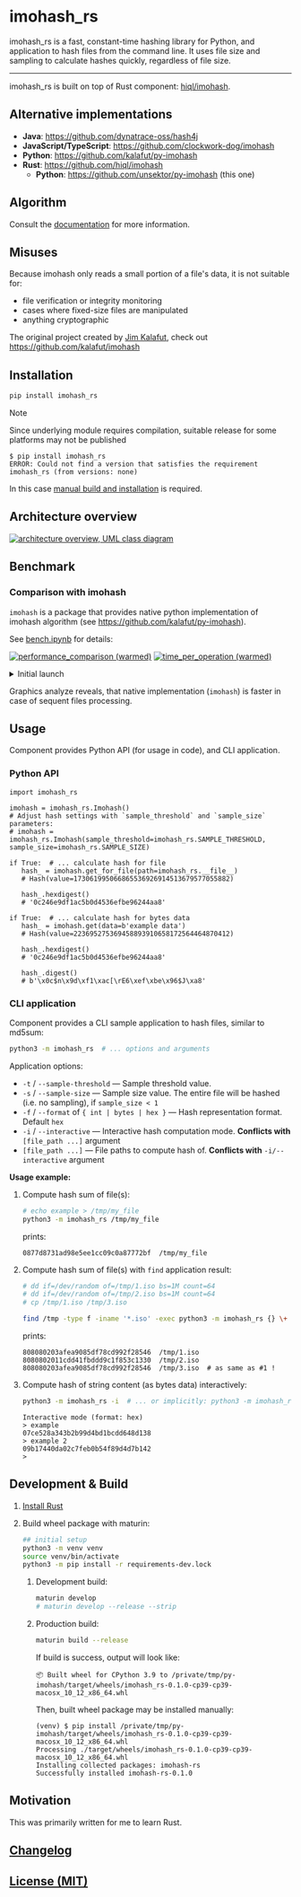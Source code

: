 # imohash_rs

imohash_rs is a fast, constant-time hashing library for Python, and application 
to hash files from the command line. It uses file size and sampling to calculate hashes quickly, regardless of file size.

---

imohash_rs is built on top of Rust component: [hiql/imohash](https://github.com/hiql/imohash).

## Alternative implementations

- **Java**: <https://github.com/dynatrace-oss/hash4j>
- **JavaScript/TypeScript**: <https://github.com/clockwork-dog/imohash>
- **Python**: <https://github.com/kalafut/py-imohash>
- **Rust**: <https://github.com/hiql/imohash>
  - **Python**: <https://github.com/unsektor/py-imohash> (this one)

## Algorithm

Consult the [documentation](https://github.com/kalafut/imohash/blob/master/algorithm.md) for more information.

## Misuses

Because imohash only reads a small portion of a file's data, it is not suitable for:

- file verification or integrity monitoring
- cases where fixed-size files are manipulated
- anything cryptographic

The original project created by [Jim Kalafut](https://github.com/kalafut), check out <https://github.com/kalafut/imohash>

## Installation

```sh
pip install imohash_rs
```

> [!NOTE]
> Since underlying module requires compilation, 
> suitable release for some platforms may not be published
> 
> ```
> $ pip install imohash_rs
> ERROR: Could not find a version that satisfies the requirement imohash_rs (from versions: none)
> ```
> 
> In this case [manual build and installation](#development--build) is required.

## Architecture overview

[![architecture overview, UML class diagram](docs/_static/architecture-overview.class-diagram.svg)](docs/_static/architecture-overview.class-diagram.svg)

## Benchmark
### Comparison with imohash

`imohash` is a package that provides native python implementation of imohash algorithm (see <https://github.com/kalafut/py-imohash>).

See [bench.ipynb](bench.ipynb) for details:

[![performance_comparison (warmed)](docs/_static/performance_comparison.warmed.svg)](docs/_static/performance_comparison.warmed.svg)
[![time_per_operation (warmed)](docs/_static/time_per_operation.warmed.svg)](docs/_static/time_per_operation.warmed.svg)

<details>
   <summary>Initial launch</summary>

[![performance_comparison (initial)](docs/_static/performance_comparison.initial.svg)](docs/_static/performance_comparison.initial.svg)
[![time_per_operation (initial)](docs/_static/time_per_operation.initial.svg)](docs/_static/time_per_operation.initial.svg)

</details>

Graphics analyze reveals, that native implementation (`imohash`) is faster in case of sequent files processing.

## Usage

Component provides Python API (for usage in code), and CLI application.

### Python API

```python3
import imohash_rs

imohash = imohash_rs.Imohash()
# Adjust hash settings with `sample_threshold` and `sample_size` parameters:
# imohash = imohash_rs.Imohash(sample_threshold=imohash_rs.SAMPLE_THRESHOLD, sample_size=imohash_rs.SAMPLE_SIZE)

if True:  # ... calculate hash for file 
   hash_ = imohash.get_for_file(path=imohash_rs.__file__)
   # Hash(value=173061995066865536926914513679577055882)

   hash_.hexdigest()
   # '0c246e9df1ac5b0d4536efbe96244aa8'

if True:  # ... calculate hash for bytes data
   hash_ = imohash.get(data=b'example data')
   # Hash(value=223695275369458893910658172564464870412)

   hash_.hexdigest()
   # '0c246e9df1ac5b0d4536efbe96244aa8'

   hash_.digest()
   # b'\x0c$n\x9d\xf1\xac[\rE6\xef\xbe\x96$J\xa8'
```

### CLI application

Component provides a CLI sample application to hash files, similar to md5sum:

```sh
python3 -m imohash_rs  # ... options and arguments
```

Application options:

- `-t` / `--sample-threshold` — Sample threshold value.
- `-s` / `--sample-size` — Sample size value. The entire file will be hashed (i.e. no sampling), if `sample_size < 1`
- `-f` / `--format` of `{ int | bytes | hex }` — Hash representation format. Default `hex`
- `-i` / `--interactive` — Interactive hash computation mode. **Conflicts with** `[file_path ...]` argument
- `[file_path ...]` — File paths to compute hash of. **Conflicts with** `-i/--interactive` argument

**Usage example:**

1. Compute hash sum of file(s):
   ```sh
   # echo example > /tmp/my_file
   python3 -m imohash_rs /tmp/my_file
   ```
   prints:
   ```
   0877d8731ad98e5ee1cc09c0a87772bf  /tmp/my_file
   ```
2. Compute hash sum of file(s) with `find` application result:
   ```sh
   # dd if=/dev/random of=/tmp/1.iso bs=1M count=64
   # dd if=/dev/random of=/tmp/2.iso bs=1M count=64
   # cp /tmp/1.iso /tmp/3.iso
   
   find /tmp -type f -iname '*.iso' -exec python3 -m imohash_rs {} \+
   ```
   prints:
   ```
   808080203afea9085df78cd992f28546  /tmp/1.iso
   8080802011cdd41fbddd9c1f853c1330  /tmp/2.iso
   808080203afea9085df78cd992f28546  /tmp/3.iso  # as same as #1 !
   ```
3. Compute hash of string content (as bytes data) interactively:
   ```sh
   python3 -m imohash_rs -i  # ... or implicitly: python3 -m imohash_rs
   ```

   ```
   Interactive mode (format: hex)
   > example
   07ce528a343b2b99d4bd1bcdd648d138
   > example 2
   09b17440da02c7feb0b54f89d4d7b142
   >
   ```

## Development & Build

1. [Install Rust](https://www.rust-lang.org/tools/install) 
2. Build wheel package with maturin:

   ```sh
   ## initial setup
   python3 -m venv venv
   source venv/bin/activate
   python3 -m pip install -r requirements-dev.lock
   ```
   1. Development build:
      ```sh
      maturin develop
      # maturin develop --release --strip
      ```
   2. Production build:
      ```sh
      maturin build --release
      ```
      If build is success, output will look like:

      ```
      📦 Built wheel for CPython 3.9 to /private/tmp/py-imohash/target/wheels/imohash_rs-0.1.0-cp39-cp39-macosx_10_12_x86_64.whl
      ```
      Then, built wheel package may be installed manually:

      ```
      (venv) $ pip install /private/tmp/py-imohash/target/wheels/imohash_rs-0.1.0-cp39-cp39-macosx_10_12_x86_64.whl
      Processing ./target/wheels/imohash_rs-0.1.0-cp39-cp39-macosx_10_12_x86_64.whl
      Installing collected packages: imohash-rs
      Successfully installed imohash-rs-0.1.0
      ```   

## Motivation

This was primarily written for me to learn Rust.

## [Changelog](changelog.md)
## [License (MIT)](license.md)
